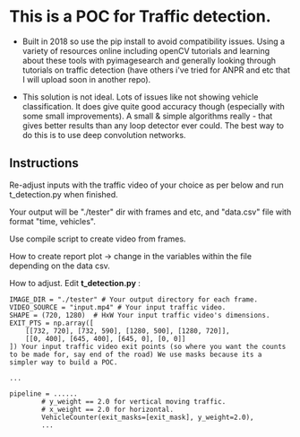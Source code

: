 # This is a POC for Traffic detection. 

- Built in 2018 so use the pip install to avoid compatibility issues. Using a variety of resources online including openCV tutorials and learning about these tools with pyimagesearch and generally looking through tutorials on traffic detection (have others i've tried for ANPR and etc that I will upload soon in another repo).

- This solution is not ideal. Lots of issues like not showing vehicle classification. It does give quite good accuracy though (especially with some small improvements). A small & simple algorithms really - that gives better results than any loop detector ever could. The best way to do this is to use deep convolution networks.



## Instructions
Re-adjust inputs with the traffic video of your choice as per below and run t_detection.py when finished.

Your output will be "./tester" dir with frames and etc, and "data.csv" file with format "time, vehicles".

Use compile  script to create video from frames.

How to create report plot -> change in the variables within the file depending on the data csv.

How to adjust.
Edit **t_detection.py**  :
```
IMAGE_DIR = "./tester" # Your output directory for each frame.
VIDEO_SOURCE = "input.mp4" # Your input traffic video.
SHAPE = (720, 1280)  # HxW Your input traffic video's dimensions.
EXIT_PTS = np.array([
    [[732, 720], [732, 590], [1280, 500], [1280, 720]],
    [[0, 400], [645, 400], [645, 0], [0, 0]]
]) Your input traffic video exit points (so where you want the counts to be made for, say end of the road) We use masks because its a simpler way to build a POC.

...

pipeline = ......
        # y_weight == 2.0 for vertical moving traffic.
        # x_weight == 2.0 for horizontal.
        VehicleCounter(exit_masks=[exit_mask], y_weight=2.0),
        ...
```
